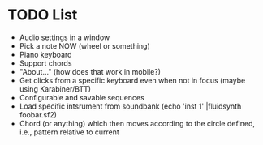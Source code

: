 #  TODO List

- Audio settings in a window
- Pick a note NOW (wheel or something)
- Piano keyboard
- Support chords
- "About..." (how does that work in mobile?)
- Get clicks from a specific keyboard even when not in focus (maybe using Karabiner/BTT)
- Configurable and savable sequences
- Load specific intsrument from soundbank (echo 'inst 1' |fluidsynth foobar.sf2)
- Chord (or anything) which then moves according to the circle defined, i.e., pattern relative to current

